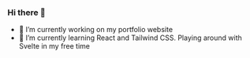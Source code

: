 ### Hi there 👋
- 🔭 I’m currently working on my portfolio website
- 🌱 I’m currently learning React and Tailwind CSS. Playing around with Svelte in my free time
